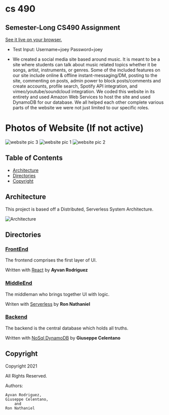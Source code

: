 # cs 490
## Semester-Long CS490 Assignment

[See it live on your browser.](https://cs490subway.s3.us-east-2.amazonaws.com/index.html)
- Test Input: 
            Username=joey
            Password=joey

- We created a social media site based around music. It is meant to be a site where students can talk about music related topics whether it be songs, artist, instruments, or genres. Some of the included features on our site include online & offline instant-messaging/DM, posting to the site, commenting on posts, admin power to block posts/comments and create accounts, profile search, Spotify API integration, and vimeo/youtube/soundcloud integration. We coded this website in its entirety and used Amazon Web Services to host the site and used DynamoDB for our database. We all helped each other complete various parts of the website we were not just limited to our specific roles.

# Photos of Website (If not active)
![website pic 3](https://user-images.githubusercontent.com/11039118/148366551-3515ec08-0901-4a67-8db1-2b91b852e54d.JPG)
![website pic 1](https://user-images.githubusercontent.com/11039118/148366572-fefa1572-6c39-43a3-86fc-62e959dde3c4.JPG)
![website pic 2](https://user-images.githubusercontent.com/11039118/148366663-39e9e7d9-3e81-4dc1-a90a-bd19de273f1f.JPG)


## Table of Contents
- [Architecture](#architecture)
- [Directories](#directories)
- [Copyright](#copyright)


## Architecture

This project is based off a Distributed, Serverless System Architecture. 

![Architecture](https://embed.creately.com/4UYwlRfaEaD?type=jpeg)


## Directories

### [FrontEnd](frontend/)

The frontend comprises the first layer of UI.

Written with <u>React</u> by **Ayvan Rodriguez**


### [MiddleEnd](middlend/)

The middleman who brings together UI with logic.

Writen with <u>Serverless</u> by **Ron Nathaniel**

### [Backend](backend/)

The backend is the central database which holds all truths.

Written with <u>NoSql DynamoDB</u> by **Giuseppe Celentano**

## Copyright

Copyright 2021

All Rights Reserved.

Authors:

    Ayvan Rodriguez,
    Giuseppe Celentano,
        and
    Ron Nathaniel
